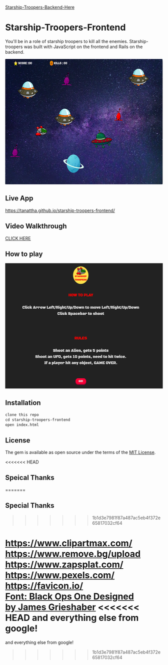 [Starship-Troopers-Backend-Here](https://github.com/Tanattha/starship-troopers-backend)

# Starship-Troopers-Frontend

You'll be in a role of starship troopers to kill all the enemies. Starship-troopers was built with JavaScript on the frontend and Rails on the backend.

<img src="./src/game.png" width="640" height="400" />

## Live App

https://tanattha.github.io/starship-troopers-frontend/

## Video Walkthrough

[CLICK HERE](https://youtu.be/MRv4XRmLPM4)


## How to play

<img src="./src/howtoplay.png" width="640" height="400" />

## Installation

```
clone this repo
cd starship-troopers-frontend
open index.html
```

## License

The gem is available as open source under the terms of the [MIT License](https://opensource.org/licenses/MIT).

<<<<<<< HEAD
## Speical Thanks
=======
## Special Thanks
>>>>>>> 1b1d3e7981f87a487ac5eb4f372e65817032cf64

https://www.clipartmax.com/<br />
https://www.remove.bg/upload<br />
https://www.zapsplat.com/<br />
https://www.pexels.com/<br />
https://favicon.io/<br />
[Font: Black Ops One Designed by James Grieshaber](https://fonts.google.com/specimen/Black+Ops+One#standard-styles)
<<<<<<< HEAD
and everything else from google!
=======
and everything else from google!
>>>>>>> 1b1d3e7981f87a487ac5eb4f372e65817032cf64
